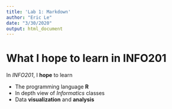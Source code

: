 ```yaml
---
title: 'Lab 1: Markdown'
author: "Eric Le"
date: "3/30/2020"
output: html_document
---
```


# What I hope to learn in INFO201

In *INFO201*, I **hope** to learn

* The programming language **R**
* In depth view of *Informatics* classes
* Data **visualization** and **analysis**
